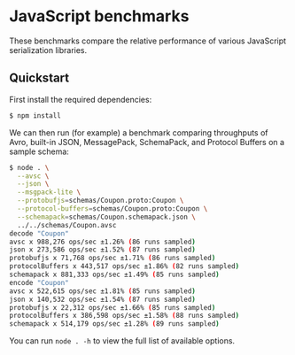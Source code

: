 # JavaScript benchmarks

These benchmarks compare the relative performance of various JavaScript
serialization libraries.

## Quickstart

First install the required dependencies:

```bash
$ npm install
```

We can then run (for example) a benchmark comparing throughputs of Avro,
built-in JSON, MessagePack, SchemaPack, and Protocol Buffers on a sample
schema:

```bash
$ node . \
  --avsc \
  --json \
  --msgpack-lite \
  --protobufjs=schemas/Coupon.proto:Coupon \
  --protocol-buffers=schemas/Coupon.proto:Coupon \
  --schemapack=schemas/Coupon.schemapack.json \
  ../../schemas/Coupon.avsc
decode "Coupon"
avsc x 988,276 ops/sec ±1.26% (86 runs sampled)
json x 273,586 ops/sec ±1.52% (87 runs sampled)
protobufjs x 71,768 ops/sec ±1.71% (86 runs sampled)
protocolBuffers x 443,517 ops/sec ±1.86% (82 runs sampled)
schemapack x 881,333 ops/sec ±1.49% (85 runs sampled)
encode "Coupon"
avsc x 522,615 ops/sec ±1.81% (85 runs sampled)
json x 140,532 ops/sec ±1.54% (87 runs sampled)
protobufjs x 22,312 ops/sec ±1.66% (85 runs sampled)
protocolBuffers x 386,598 ops/sec ±1.58% (88 runs sampled)
schemapack x 514,179 ops/sec ±1.28% (89 runs sampled)
```

You can run `node . -h` to view the full list of available options.
